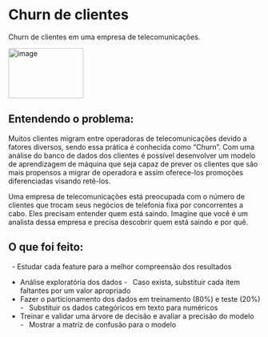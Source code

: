 # Churn de clientes
Churn de clientes em uma empresa de telecomunicações. 

<img src="https://github.com/user-attachments/assets/27f38f4b-29a3-460e-9330-e1fbec50bf25" alt="image" width="150" height="100">

## Entendendo o problema: 
Muitos clientes migram entre operadoras de telecomunicações devido a fatores diversos, sendo essa prática é conhecida como “Churn”. Com uma análise do banco de dados dos clientes é possível desenvolver um modelo de aprendizagem de máquina que seja capaz de prever os clientes que são mais propensos a migrar de operadora e assim oferece-los promoções diferenciadas visando retê-los.

Uma empresa de telecomunicações está preocupada com o número de clientes que trocam seus negócios de telefonia fixa por concorrentes a cabo. Eles precisam entender quem está saindo. Imagine que você é um analista dessa empresa e precisa descobrir quem está saindo e por quê.

## O que foi feito: 
 -  Estudar cada feature para a melhor compreensão dos resultados
 -  Análise exploratória dos dados
 -  Caso exista, substituir cada item faltantes por um valor apropriado
 -  Fazer o particionamento dos dados em treinamento (80%) e teste (20%)
 -  Substituir os dados categóricos em texto para numéricos
 -  Treinar e validar uma árvore de decisão e avaliar a precisão do modelo
 -  Mostrar a matriz de confusão para o modelo
